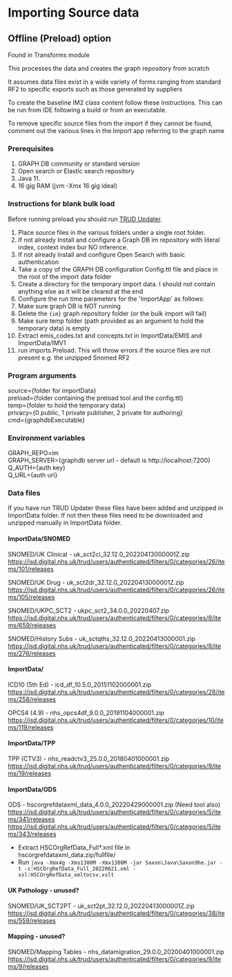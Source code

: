 # Importing Source data

## Offline (Preload) option 

Found in Transforms module

This processes the data and creates the graph repository from scratch

It assumes data files exist in a wide variety of forms ranging from standard RF2 to specific exports such as those generated by suppliers

To create the baseline IM2 class content follow these instructions. This can be run from IDE following a build or from an executable.

To remove specific source files from the import if they cannot be found, comment out the various lines in the Import app referring to the graph name

### Prerequisites
1. GRAPH DB community or standard version
2. Open search or Elastic search repository
3. Java 11.
4. 16 gig RAM (jvm -Xmx 16 gig ideal)

### Instructions for blank bulk load
Before running preload you should run [TRUD Updater](https://github.com/endeavourhealth-discovery/InformationManager/tree/master/Feeds).

1. Place source files in the various folders under a single root folder.
2. If not already Install and configure a Graph DB im repository with literal index, context index bur NO inference.
3. If not already Install and configure Open Search with basic authentication
4. Take a copy of the GRAPH DB configuration Config.ttl file and place in the root of the import data folder
5. Create a directory for the temporary import data. I should not contain anything else as it will be cleared at the end
6. Configure the run time parameters  for the 'ImportApp' as follows:
7. Make sure graph DB is NOT running
8. Delete the `{im}` graph repository folder (or the bulk import will fail)
9. Make sure temp folder (path provided as an argument to hold the temporary data) is empty 
10. Extract emis_codes.txt and concepts.txt in ImportData/EMIS and ImportData/IMV1
10. run imports.Preload. This will throw errors if the source files are not present e.g. the unzipped Snomed RF2

### Program arguments  
source={folder for importData}\
preload={folder containing the preload tool and the config.ttl}\
temp={folder to hold the temporary data}\
privacy={0 public, 1 private publisher, 2 private for authoring}\
cmd={graphdbExecutable}

### Environment variables
GRAPH_REPO=im\
GRAPH_SERVER={graphdb server url - default is http://localhost:7200}\
Q_AUTH={auth key}\
Q_URL={auth url}

### Data files
If you have run TRUD Updater these files have been added and unzipped in ImportData folder. If not then these files need to be downloaded and unzipped manually in ImportData folder.

#### ImportData/SNOMED
SNOMED/UK Clinical - uk_sct2cl_32.12.0_20220413000001Z.zip\
https://isd.digital.nhs.uk/trud/users/authenticated/filters/0/categories/26/items/101/releases

SNOMED/UK Drug - uk_sct2dr_32.12.0_20220413000001Z.zip\
https://isd.digital.nhs.uk/trud/users/authenticated/filters/0/categories/26/items/105/releases

SNOMED/UKPC_SCT2 - ukpc_sct2_34.0.0_20220407.zip\
https://isd.digital.nhs.uk/trud/users/authenticated/filters/0/categories/8/items/659/releases

SNOMED/History Subs - uk_sctqths_32.12.0_20220413000001.zip\
https://isd.digital.nhs.uk/trud/users/authenticated/filters/0/categories/8/items/276/releases

#### ImportData/

ICD10 (5th Ed) - icd_df_10.5.0_20151102000001.zip\
https://isd.digital.nhs.uk/trud/users/authenticated/filters/0/categories/28/items/258/releases

OPCS4 (4.9) - nhs_opcs4df_9.0.0_20191104000001.zip\
https://isd.digital.nhs.uk/trud/users/authenticated/filters/0/categories/10/items/119/releases

#### ImportData/TPP

TPP (CTV3) - nhs_readctv3_25.0.0_20180401000001.zip\
https://isd.digital.nhs.uk/trud/users/authenticated/filters/0/categories/9/items/19/releases

#### ImportData/ODS

ODS - hscorgrefdataxml_data_4.0.0_20220429000001.zip (Need tool also)\
https://isd.digital.nhs.uk/trud/users/authenticated/filters/0/categories/5/items/341/releases
https://isd.digital.nhs.uk/trud/users/authenticated/filters/0/categories/5/items/343/releases

* Extract HSCOrgRefData_Full*.xml file in hscorgrefdataxml_data.zip/fullfile/
* Run `java -Xmx4g -Xms1300M -Xmx1300M -jar Saxon\Java\Saxon9he.jar -t -s:HSCOrgRefData_Full_20220621.xml -xsl:HSCOrgRefData_xmltocsv.xslt`

#### UK Pathology - unused?
SNOMED/UK_SCT2PT - uk_sct2pt_32.12.0_20220413000001Z.zip\
https://isd.digital.nhs.uk/trud/users/authenticated/filters/0/categories/38/items/559/releases

#### Mapping - unused?
SNOMED/Mapping Tables - nhs_datamigration_29.0.0_20200401000001.zip\
https://isd.digital.nhs.uk/trud/users/authenticated/filters/0/categories/9/items/9/releases







